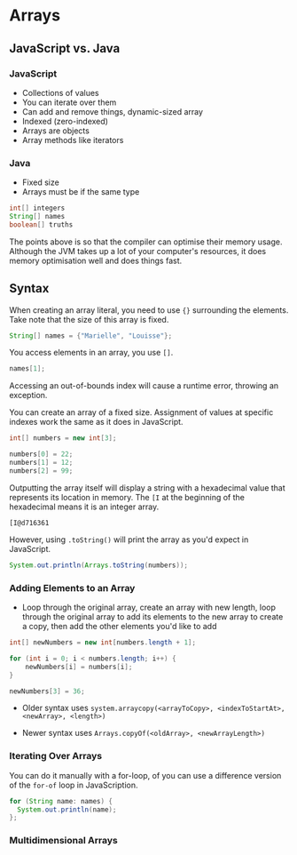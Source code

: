 # Arrays

## JavaScript vs. Java

### JavaScript

- Collections of values
- You can iterate over them
- Can add and remove things, dynamic-sized array
- Indexed (zero-indexed)
- Arrays are objects
- Array methods like iterators

### Java

- Fixed size
- Arrays must be if the same type

```java
int[] integers
String[] names
boolean[] truths
```

The points above is so that the compiler can optimise their memory usage. Although the JVM takes up a lot of your computer's resources, it does memory optimisation well and does things fast.

## Syntax

When creating an array literal, you need to use `{}` surrounding the elements. Take note that the size of this array is fixed.

```java
String[] names = {"Marielle", "Louisse"};
```

You access elements in an array, you use `[]`.

```java
names[1];
```

Accessing an out-of-bounds index will cause a runtime error, throwing an exception.

You can create an array of a fixed size. Assignment of values at specific indexes work the same as it does in JavaScript.

```java
int[] numbers = new int[3];

numbers[0] = 22;
numbers[1] = 12;
numbers[2] = 99;
```

Outputting the array itself will display a string with a hexadecimal value that represents its location in memory. The `[I` at the beginning of the hexadecimal means it is an integer array.

`[I@d716361`

However, using `.toString()` will print the array as you'd expect in JavaScript.

```java
System.out.println(Arrays.toString(numbers));
```

### Adding Elements to an Array

- Loop through the original array, create an array with new length, loop through the original array to add its elements to the new array to create a copy, then add the other elements you'd like to add

```java
int[] newNumbers = new int[numbers.length + 1];

for (int i = 0; i < numbers.length; i++) {
	newNumbers[i] = numbers[i];
}

newNumbers[3] = 36;
```

- Older syntax uses `system.arraycopy(<arrayToCopy>, <indexToStartAt>, <newArray>, <length>)`

- Newer syntax uses `Arrays.copyOf(<oldArray>, <newArrayLength>)`

### Iterating Over Arrays

You can do it manually with a for-loop, of you can use a difference version of the `for-of` loop in JavaScription.

```java
for (String name: names) {
  System.out.println(name);
};

```

### Multidimensional Arrays

